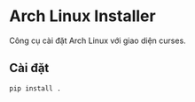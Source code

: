 # Arch Linux Installer

Công cụ cài đặt Arch Linux với giao diện curses.

## Cài đặt

```bash
pip install .

